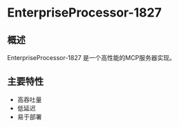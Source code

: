 # EnterpriseProcessor-1827

## 概述

EnterpriseProcessor-1827 是一个高性能的MCP服务器实现。

## 主要特性

- 高吞吐量
- 低延迟
- 易于部署
